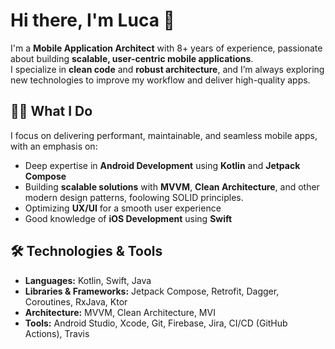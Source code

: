 # Hi there, I'm Luca 👋

I'm a **Mobile Application Architect** with 8+ years of experience, passionate about building **scalable, user-centric mobile applications**.<br>
I specialize in **clean code** and **robust architecture**, and I’m always exploring new technologies to improve my workflow and deliver high-quality apps.

## 🧑‍💻 What I Do
I focus on delivering performant, maintainable, and seamless mobile apps, with an emphasis on:

- Deep expertise in **Android Development** using **Kotlin** and **Jetpack Compose**
- Building **scalable solutions** with **MVVM**, **Clean Architecture**, and other modern design patterns, foolowing SOLID principles.
- Optimizing **UX/UI** for a smooth user experience
- Good knowledge of **iOS Development** using **Swift**

## 🛠️ Technologies & Tools
- **Languages:** Kotlin, Swift, Java
- **Libraries & Frameworks:** Jetpack Compose, Retrofit, Dagger, Coroutines, RxJava, Ktor
- **Architecture:** MVVM, Clean Architecture, MVI
- **Tools:** Android Studio, Xcode, Git, Firebase, Jira, CI/CD (GitHub Actions), Travis